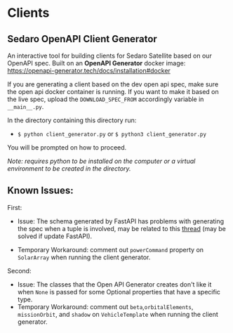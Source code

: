 # Clients

## Sedaro OpenAPI Client Generator

An interactive tool for building clients for Sedaro Satellite based on our OpenAPI spec. Built on an **OpenAPI Generator** docker image: https://openapi-generator.tech/docs/installation#docker

If you are generating a client based on the dev open api spec, make sure the open api docker container is running. If you want to make it based on the live spec, upload the `DOWNLOAD_SPEC_FROM` accordingly variable in `__main__.py`.

In the directory containing this directory run:

- `$ python client_generator.py` or `$ python3 client_generator.py`

You will be prompted on how to proceed.

_Note: requires python to be installed on the computer or a virtual environment to be created in the directory._

## Known Issues:

First:

- Issue: The schema generated by FastAPI has problems with generating the spec when a tuple is involved, may be related to this [thread](https://github.com/tiangolo/fastapi/issues/3782) (may be solved if update FastAPI).

- Temporary Workaround: comment out `powerCommand` property on `SolarArray` when running the client generator.

Second:

- Issue: The classes that the Open API Generator creates don't like it when `None` is passed for some Optional properties that have a specific type.
- Temporary Workaround: comment out `beta`,`orbitalElements`, `missionOrbit`, and `shadow` on `VehicleTemplate` when running the client generator.
